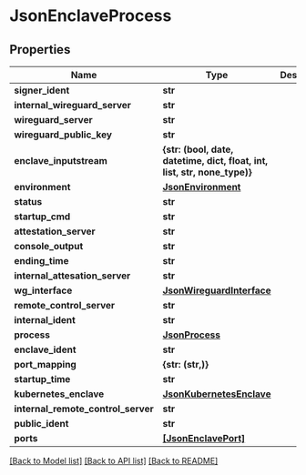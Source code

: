 # JsonEnclaveProcess


## Properties
Name | Type | Description | Notes
------------ | ------------- | ------------- | -------------
**signer_ident** | **str** |  | [optional] 
**internal_wireguard_server** | **str** |  | [optional] 
**wireguard_server** | **str** |  | [optional] 
**wireguard_public_key** | **str** |  | [optional] 
**enclave_inputstream** | **{str: (bool, date, datetime, dict, float, int, list, str, none_type)}** |  | [optional] 
**environment** | [**JsonEnvironment**](JsonEnvironment.md) |  | [optional] 
**status** | **str** |  | [optional] 
**startup_cmd** | **str** |  | [optional] 
**attestation_server** | **str** |  | [optional] 
**console_output** | **str** |  | [optional] 
**ending_time** | **str** |  | [optional] 
**internal_attesation_server** | **str** |  | [optional] 
**wg_interface** | [**JsonWireguardInterface**](JsonWireguardInterface.md) |  | [optional] 
**remote_control_server** | **str** |  | [optional] 
**internal_ident** | **str** |  | [optional] 
**process** | [**JsonProcess**](JsonProcess.md) |  | [optional] 
**enclave_ident** | **str** |  | [optional] 
**port_mapping** | **{str: (str,)}** |  | [optional] 
**startup_time** | **str** |  | [optional] 
**kubernetes_enclave** | [**JsonKubernetesEnclave**](JsonKubernetesEnclave.md) |  | [optional] 
**internal_remote_control_server** | **str** |  | [optional] 
**public_ident** | **str** |  | [optional] 
**ports** | [**[JsonEnclavePort]**](JsonEnclavePort.md) |  | [optional] 

[[Back to Model list]](../README.md#documentation-for-models) [[Back to API list]](../README.md#documentation-for-api-endpoints) [[Back to README]](../README.md)


